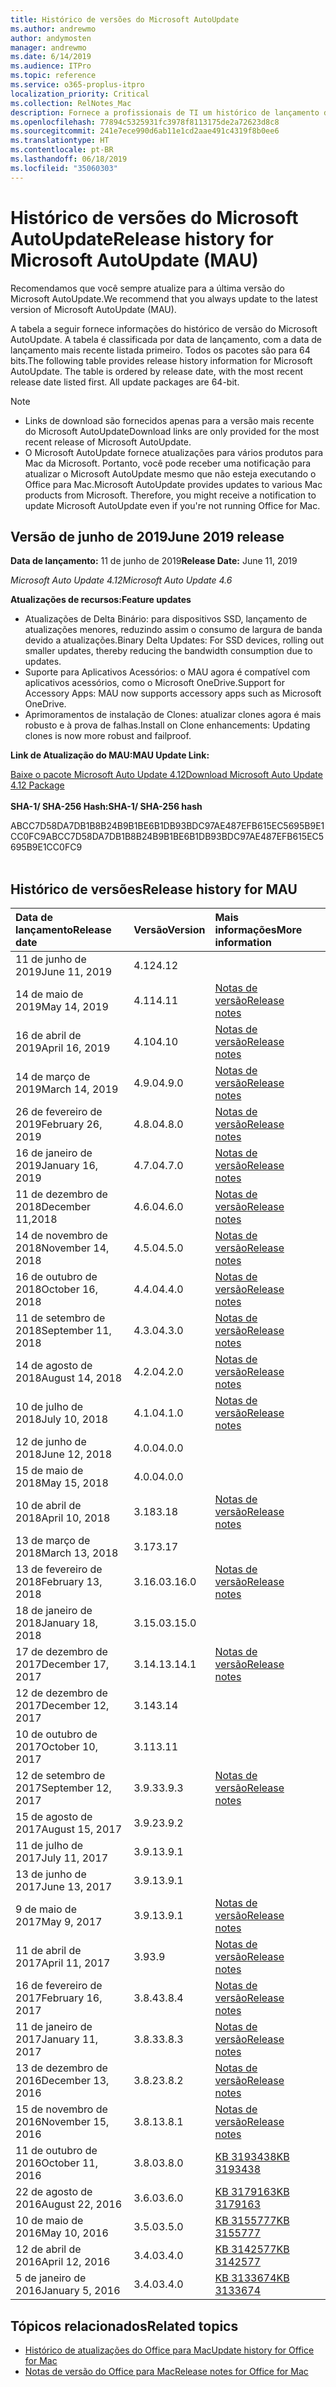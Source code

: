 ```yaml
---
title: Histórico de versões do Microsoft AutoUpdate
ms.author: andrewmo
author: andymosten
manager: andrewmo
ms.date: 6/14/2019
ms.audience: ITPro
ms.topic: reference
ms.service: o365-proplus-itpro
localization_priority: Critical
ms.collection: RelNotes_Mac
description: Fornece a profissionais de TI um histórico de lançamento do Microsoft AutoUpdate
ms.openlocfilehash: 77894c5325931fc3978f8113175de2a72623d8c8
ms.sourcegitcommit: 241e7ece990d6ab11e1cd2aae491c4319f8b0ee6
ms.translationtype: HT
ms.contentlocale: pt-BR
ms.lasthandoff: 06/18/2019
ms.locfileid: "35060303"
---
```

# <a name="release-history-for-microsoft-autoupdate-mau"></a><span data-ttu-id="0939f-103">Histórico de versões do Microsoft AutoUpdate</span><span class="sxs-lookup"><span data-stu-id="0939f-103">Release history for Microsoft AutoUpdate (MAU)</span></span>
 
<span data-ttu-id="0939f-104">Recomendamos que você sempre atualize para a última versão do Microsoft AutoUpdate.</span><span class="sxs-lookup"><span data-stu-id="0939f-104">We recommend that you always update to the latest version of Microsoft AutoUpdate (MAU).</span></span>

<span data-ttu-id="0939f-p101">A tabela a seguir fornece informações do histórico de versão do Microsoft AutoUpdate. A tabela é classificada por data de lançamento, com a data de lançamento mais recente listada primeiro. Todos os pacotes são para 64 bits.</span><span class="sxs-lookup"><span data-stu-id="0939f-p101">The following table provides release history information for Microsoft AutoUpdate. The table is ordered by release date, with the most recent release date listed first. All update packages are 64-bit.</span></span>


> [!NOTE]
> 
> - <span data-ttu-id="0939f-108">Links de download são fornecidos apenas para a versão mais recente do Microsoft AutoUpdate</span><span class="sxs-lookup"><span data-stu-id="0939f-108">Download links are only provided for the most recent release of Microsoft AutoUpdate.</span></span>
> - <span data-ttu-id="0939f-p102">O Microsoft AutoUpdate fornece atualizações para vários produtos para Mac da Microsoft. Portanto, você pode receber uma notificação para atualizar o Microsoft AutoUpdate mesmo que não esteja executando o Office para Mac.</span><span class="sxs-lookup"><span data-stu-id="0939f-p102">Microsoft AutoUpdate provides updates to various Mac products from Microsoft. Therefore, you might receive a notification to update Microsoft AutoUpdate even if you're not running Office for Mac.</span></span>
  
## <a name="june-2019-release"></a><span data-ttu-id="0939f-111">Versão de junho de 2019</span><span class="sxs-lookup"><span data-stu-id="0939f-111">June 2019 release</span></span>

<span data-ttu-id="0939f-112">**Data de lançamento:** 11 de junho de 2019</span><span class="sxs-lookup"><span data-stu-id="0939f-112">**Release Date:** June 11, 2019</span></span>

<span data-ttu-id="0939f-113">*Microsoft Auto Update 4.12*</span><span class="sxs-lookup"><span data-stu-id="0939f-113">*Microsoft Auto Update 4.6*</span></span>

 <span data-ttu-id="0939f-114">**Atualizações de recursos:**</span><span class="sxs-lookup"><span data-stu-id="0939f-114">**Feature updates**</span></span>

- <span data-ttu-id="0939f-115">Atualizações de Delta Binário: para dispositivos SSD, lançamento de atualizações menores, reduzindo assim o consumo de largura de banda devido a atualizações.</span><span class="sxs-lookup"><span data-stu-id="0939f-115">Binary Delta Updates: For SSD devices, rolling out smaller updates, thereby reducing the bandwidth consumption due to updates.</span></span>
- <span data-ttu-id="0939f-116">Suporte para Aplicativos Acessórios: o MAU agora é compatível com aplicativos acessórios, como o Microsoft OneDrive.</span><span class="sxs-lookup"><span data-stu-id="0939f-116">Support for Accessory Apps: MAU now supports accessory apps such as Microsoft OneDrive.</span></span>
- <span data-ttu-id="0939f-117">Aprimoramentos de instalação de Clones: atualizar clones agora é mais robusto e à prova de falhas.</span><span class="sxs-lookup"><span data-stu-id="0939f-117">Install on Clone enhancements: Updating clones is now more robust and failproof.</span></span>

<span data-ttu-id="0939f-118">**Link de Atualização do MAU:**</span><span class="sxs-lookup"><span data-stu-id="0939f-118">**MAU Update Link:**</span></span>

[<span data-ttu-id="0939f-119">Baixe o pacote Microsoft Auto Update 4.12</span><span class="sxs-lookup"><span data-stu-id="0939f-119">Download Microsoft Auto Update 4.12 Package</span></span>](https://officecdn.microsoft.com/pr/C1297A47-86C4-4C1F-97FA-950631F94777/MacAutoupdate/Microsoft_AutoUpdate_4.12.19060901_Updater.pkg)<br/>
<br/>
<span data-ttu-id="0939f-120">**SHA-1/ SHA-256 Hash:**</span><span class="sxs-lookup"><span data-stu-id="0939f-120">**SHA-1/ SHA-256 hash**</span></span>

<span data-ttu-id="0939f-121">ABCC7D58DA7DB1B8B24B9B1BE6B1DB93BDC97AE487EFB615EC5695B9E1CC0FC9</span><span class="sxs-lookup"><span data-stu-id="0939f-121">ABCC7D58DA7DB1B8B24B9B1BE6B1DB93BDC97AE487EFB615EC5695B9E1CC0FC9</span></span>
<br/><br/>

## <a name="release-history"></a><span data-ttu-id="0939f-122">Histórico de versões</span><span class="sxs-lookup"><span data-stu-id="0939f-122">Release history for MAU</span></span>

|<span data-ttu-id="0939f-123">**Data de lançamento**</span><span class="sxs-lookup"><span data-stu-id="0939f-123">**Release date**</span></span>|<span data-ttu-id="0939f-124">**Versão**</span><span class="sxs-lookup"><span data-stu-id="0939f-124">**Version**</span></span>|<span data-ttu-id="0939f-125">**Mais informações**</span><span class="sxs-lookup"><span data-stu-id="0939f-125">**More information**</span></span>||
|:-----|:-----|:-----|:-----|
|<span data-ttu-id="0939f-126">11 de junho de 2019</span><span class="sxs-lookup"><span data-stu-id="0939f-126">June 11, 2019</span></span> <br/>|<span data-ttu-id="0939f-127">4.12</span><span class="sxs-lookup"><span data-stu-id="0939f-127">4.12</span></span> <br/> |  <br/> ||
|<span data-ttu-id="0939f-128">14 de maio de 2019</span><span class="sxs-lookup"><span data-stu-id="0939f-128">May 14, 2019</span></span> <br/>|<span data-ttu-id="0939f-129">4.11</span><span class="sxs-lookup"><span data-stu-id="0939f-129">4.11</span></span> <br/> | [<span data-ttu-id="0939f-130">Notas de versão</span><span class="sxs-lookup"><span data-stu-id="0939f-130">Release notes</span></span>](release-notes-office-for-mac.md#May-2019-release) <br/> | <br/> |
|<span data-ttu-id="0939f-131">16 de abril de 2019</span><span class="sxs-lookup"><span data-stu-id="0939f-131">April 16, 2019</span></span> <br/>|<span data-ttu-id="0939f-132">4.10</span><span class="sxs-lookup"><span data-stu-id="0939f-132">4.10</span></span> <br/> | [<span data-ttu-id="0939f-133">Notas de versão</span><span class="sxs-lookup"><span data-stu-id="0939f-133">Release notes</span></span>](release-notes-office-for-mac.md#April-2019-release) <br/> |<br/> |
|<span data-ttu-id="0939f-134">14 de março de 2019</span><span class="sxs-lookup"><span data-stu-id="0939f-134">March 14, 2019</span></span> <br/>|<span data-ttu-id="0939f-135">4.9.0</span><span class="sxs-lookup"><span data-stu-id="0939f-135">4.9.0</span></span> <br/> | [<span data-ttu-id="0939f-136">Notas de versão</span><span class="sxs-lookup"><span data-stu-id="0939f-136">Release notes</span></span>](release-notes-office-for-mac.md#march-2019-release) <br/> | <br/> |
|<span data-ttu-id="0939f-137">26 de fevereiro de 2019</span><span class="sxs-lookup"><span data-stu-id="0939f-137">February 26, 2019</span></span> <br/>|<span data-ttu-id="0939f-138">4.8.0</span><span class="sxs-lookup"><span data-stu-id="0939f-138">4.8.0</span></span> <br/> | [<span data-ttu-id="0939f-139">Notas de versão</span><span class="sxs-lookup"><span data-stu-id="0939f-139">Release notes</span></span>](release-notes-office-for-mac.md#january-2019-release) <br/> |<br/> |
|<span data-ttu-id="0939f-140">16 de janeiro de 2019</span><span class="sxs-lookup"><span data-stu-id="0939f-140">January 16, 2019</span></span> <br/>|<span data-ttu-id="0939f-141">4.7.0</span><span class="sxs-lookup"><span data-stu-id="0939f-141">4.7.0</span></span> <br/> | [<span data-ttu-id="0939f-142">Notas de versão</span><span class="sxs-lookup"><span data-stu-id="0939f-142">Release notes</span></span>](release-notes-office-for-mac.md#january-2019-release) <br/> | |
|<span data-ttu-id="0939f-143">11 de dezembro de 2018</span><span class="sxs-lookup"><span data-stu-id="0939f-143">December 11,2018</span></span> <br/>|<span data-ttu-id="0939f-144">4.6.0</span><span class="sxs-lookup"><span data-stu-id="0939f-144">4.6.0</span></span> <br/> | [<span data-ttu-id="0939f-145">Notas de versão</span><span class="sxs-lookup"><span data-stu-id="0939f-145">Release notes</span></span>](release-notes-office-for-mac.md#december-2018-release) <br/> ||
|<span data-ttu-id="0939f-146">14 de novembro de 2018</span><span class="sxs-lookup"><span data-stu-id="0939f-146">November 14, 2018</span></span> <br/> |<span data-ttu-id="0939f-147">4.5.0</span><span class="sxs-lookup"><span data-stu-id="0939f-147">4.5.0</span></span> <br/> |[<span data-ttu-id="0939f-148">Notas de versão</span><span class="sxs-lookup"><span data-stu-id="0939f-148">Release notes</span></span>](release-notes-office-for-mac.md#november-2018-release) <br/> | |
|<span data-ttu-id="0939f-149">16 de outubro de 2018</span><span class="sxs-lookup"><span data-stu-id="0939f-149">October 16, 2018</span></span> <br/> |<span data-ttu-id="0939f-150">4.4.0</span><span class="sxs-lookup"><span data-stu-id="0939f-150">4.4.0</span></span> <br/> |[<span data-ttu-id="0939f-151">Notas de versão</span><span class="sxs-lookup"><span data-stu-id="0939f-151">Release notes</span></span>](release-notes-office-for-mac.md#october-2018-release) <br/> | |
|<span data-ttu-id="0939f-152">11 de setembro de 2018</span><span class="sxs-lookup"><span data-stu-id="0939f-152">September 11, 2018</span></span>  <br/> |<span data-ttu-id="0939f-153">4.3.0</span><span class="sxs-lookup"><span data-stu-id="0939f-153">4.3.0</span></span>  <br/> |[<span data-ttu-id="0939f-154">Notas de versão</span><span class="sxs-lookup"><span data-stu-id="0939f-154">Release notes</span></span>](release-notes-office-for-mac.md#september-2018-release) <br/> | |
|<span data-ttu-id="0939f-155">14 de agosto de 2018</span><span class="sxs-lookup"><span data-stu-id="0939f-155">August 14, 2018</span></span>  <br/> |<span data-ttu-id="0939f-156">4.2.0</span><span class="sxs-lookup"><span data-stu-id="0939f-156">4.2.0</span></span>  <br/> |[<span data-ttu-id="0939f-157">Notas de versão</span><span class="sxs-lookup"><span data-stu-id="0939f-157">Release notes</span></span>](release-notes-office-for-mac.md#august-2018-release) <br/> | |
|<span data-ttu-id="0939f-158">10 de julho de 2018</span><span class="sxs-lookup"><span data-stu-id="0939f-158">July 10, 2018</span></span>  <br/> |<span data-ttu-id="0939f-159">4.1.0</span><span class="sxs-lookup"><span data-stu-id="0939f-159">4.1.0</span></span>  <br/> |[<span data-ttu-id="0939f-160">Notas de versão</span><span class="sxs-lookup"><span data-stu-id="0939f-160">Release notes</span></span>](release-notes-office-for-mac.md#july-2018-release) <br/> | |
|<span data-ttu-id="0939f-161">12 de junho de 2018</span><span class="sxs-lookup"><span data-stu-id="0939f-161">June 12, 2018</span></span>  <br/> |<span data-ttu-id="0939f-162">4.0.0</span><span class="sxs-lookup"><span data-stu-id="0939f-162">4.0.0</span></span>  <br/> |||
|<span data-ttu-id="0939f-163">15 de maio de 2018</span><span class="sxs-lookup"><span data-stu-id="0939f-163">May 15, 2018</span></span>  <br/> |<span data-ttu-id="0939f-164">4.0.0</span><span class="sxs-lookup"><span data-stu-id="0939f-164">4.0.0</span></span>  <br/> |||
|<span data-ttu-id="0939f-165">10 de abril de 2018</span><span class="sxs-lookup"><span data-stu-id="0939f-165">April 10, 2018</span></span>  <br/> |<span data-ttu-id="0939f-166">3.18</span><span class="sxs-lookup"><span data-stu-id="0939f-166">3.18</span></span>  <br/> |[<span data-ttu-id="0939f-167">Notas de versão</span><span class="sxs-lookup"><span data-stu-id="0939f-167">Release notes</span></span>](release-notes-office-for-mac.md#april-2018-release) <br/> ||
|<span data-ttu-id="0939f-168">13 de março de 2018</span><span class="sxs-lookup"><span data-stu-id="0939f-168">March 13, 2018</span></span>  <br/> |<span data-ttu-id="0939f-169">3.17</span><span class="sxs-lookup"><span data-stu-id="0939f-169">3.17</span></span>  <br/> |||
|<span data-ttu-id="0939f-170">13 de fevereiro de 2018</span><span class="sxs-lookup"><span data-stu-id="0939f-170">February 13, 2018</span></span>  <br/> |<span data-ttu-id="0939f-171">3.16.0</span><span class="sxs-lookup"><span data-stu-id="0939f-171">3.16.0</span></span>  <br/> |[<span data-ttu-id="0939f-172">Notas de versão</span><span class="sxs-lookup"><span data-stu-id="0939f-172">Release notes</span></span>](release-notes-office-for-mac.md#february-2018-release) <br/> | <br/> |
|<span data-ttu-id="0939f-173">18 de janeiro de 2018</span><span class="sxs-lookup"><span data-stu-id="0939f-173">January 18, 2018</span></span>  <br/> |<span data-ttu-id="0939f-174">3.15.0</span><span class="sxs-lookup"><span data-stu-id="0939f-174">3.15.0</span></span>  <br/> |<br/> |
|<span data-ttu-id="0939f-175">17 de dezembro de 2017</span><span class="sxs-lookup"><span data-stu-id="0939f-175">December 17, 2017</span></span>  <br/> |<span data-ttu-id="0939f-176">3.14.1</span><span class="sxs-lookup"><span data-stu-id="0939f-176">3.14.1</span></span>  <br/> |[<span data-ttu-id="0939f-177">Notas de versão</span><span class="sxs-lookup"><span data-stu-id="0939f-177">Release notes</span></span>](release-notes-office-for-mac.md#december-2017-release) <br/> | <br/> |
|<span data-ttu-id="0939f-178">12 de dezembro de 2017</span><span class="sxs-lookup"><span data-stu-id="0939f-178">December 12, 2017</span></span>  <br/> |<span data-ttu-id="0939f-179">3.14</span><span class="sxs-lookup"><span data-stu-id="0939f-179">3.14</span></span>  <br/> ||  <br/> |
|<span data-ttu-id="0939f-180">10 de outubro de 2017</span><span class="sxs-lookup"><span data-stu-id="0939f-180">October 10, 2017</span></span>  <br/> |<span data-ttu-id="0939f-181">3.11</span><span class="sxs-lookup"><span data-stu-id="0939f-181">3.11</span></span>  <br/> ||<br/> |
|<span data-ttu-id="0939f-182">12 de setembro de 2017</span><span class="sxs-lookup"><span data-stu-id="0939f-182">September 12, 2017</span></span>  <br/> |<span data-ttu-id="0939f-183">3.9.3</span><span class="sxs-lookup"><span data-stu-id="0939f-183">3.9.3</span></span>  <br/> |[<span data-ttu-id="0939f-184">Notas de versão</span><span class="sxs-lookup"><span data-stu-id="0939f-184">Release notes</span></span>](release-notes-office-for-mac.md#september-2017-release) <br/> |<br/> |
|<span data-ttu-id="0939f-185">15 de agosto de 2017</span><span class="sxs-lookup"><span data-stu-id="0939f-185">August 15, 2017</span></span>  <br/> |<span data-ttu-id="0939f-186">3.9.2</span><span class="sxs-lookup"><span data-stu-id="0939f-186">3.9.2</span></span>  <br/> || <br/> |
|<span data-ttu-id="0939f-187">11 de julho de 2017</span><span class="sxs-lookup"><span data-stu-id="0939f-187">July 11, 2017</span></span>  <br/> |<span data-ttu-id="0939f-188">3.9.1</span><span class="sxs-lookup"><span data-stu-id="0939f-188">3.9.1</span></span>  <br/> || <br/> |
|<span data-ttu-id="0939f-189">13 de junho de 2017</span><span class="sxs-lookup"><span data-stu-id="0939f-189">June 13, 2017</span></span>  <br/> |<span data-ttu-id="0939f-190">3.9.1</span><span class="sxs-lookup"><span data-stu-id="0939f-190">3.9.1</span></span>  <br/> || <br/> |
|<span data-ttu-id="0939f-191">9 de maio de 2017</span><span class="sxs-lookup"><span data-stu-id="0939f-191">May 9, 2017</span></span>  <br/> |<span data-ttu-id="0939f-192">3.9.1</span><span class="sxs-lookup"><span data-stu-id="0939f-192">3.9.1</span></span>  <br/> |[<span data-ttu-id="0939f-193">Notas de versão</span><span class="sxs-lookup"><span data-stu-id="0939f-193">Release notes</span></span>](release-notes-office-for-mac.md#may-2017-release) <br/> | <br/> |
|<span data-ttu-id="0939f-194">11 de abril de 2017</span><span class="sxs-lookup"><span data-stu-id="0939f-194">April 11, 2017</span></span>  <br/> |<span data-ttu-id="0939f-195">3.9</span><span class="sxs-lookup"><span data-stu-id="0939f-195">3.9</span></span>  <br/> |[<span data-ttu-id="0939f-196">Notas de versão</span><span class="sxs-lookup"><span data-stu-id="0939f-196">Release notes</span></span>](release-notes-office-for-mac.md#april-2017-release) <br/> |  <br/> |
|<span data-ttu-id="0939f-197">16 de fevereiro de 2017</span><span class="sxs-lookup"><span data-stu-id="0939f-197">February 16, 2017</span></span>  <br/> |<span data-ttu-id="0939f-198">3.8.4</span><span class="sxs-lookup"><span data-stu-id="0939f-198">3.8.4</span></span>  <br/> |[<span data-ttu-id="0939f-199">Notas de versão</span><span class="sxs-lookup"><span data-stu-id="0939f-199">Release notes</span></span>](release-notes-office-for-mac.md#february-2017-release) <br/> | <br/> |
|<span data-ttu-id="0939f-200">11 de janeiro de 2017</span><span class="sxs-lookup"><span data-stu-id="0939f-200">January 11, 2017</span></span>  <br/> |<span data-ttu-id="0939f-201">3.8.3</span><span class="sxs-lookup"><span data-stu-id="0939f-201">3.8.3</span></span>  <br/> |[<span data-ttu-id="0939f-202">Notas de versão</span><span class="sxs-lookup"><span data-stu-id="0939f-202">Release notes</span></span>](release-notes-office-for-mac.md#january-2017-release) <br/> | <br/> |
|<span data-ttu-id="0939f-203">13 de dezembro de 2016</span><span class="sxs-lookup"><span data-stu-id="0939f-203">December 13, 2016</span></span>  <br/> |<span data-ttu-id="0939f-204">3.8.2</span><span class="sxs-lookup"><span data-stu-id="0939f-204">3.8.2</span></span>  <br/> |[<span data-ttu-id="0939f-205">Notas de versão</span><span class="sxs-lookup"><span data-stu-id="0939f-205">Release notes</span></span>](release-notes-office-for-mac.md#december-2016-release) <br/> | <br/> |
|<span data-ttu-id="0939f-206">15 de novembro de 2016</span><span class="sxs-lookup"><span data-stu-id="0939f-206">November 15, 2016</span></span>  <br/> |<span data-ttu-id="0939f-207">3.8.1</span><span class="sxs-lookup"><span data-stu-id="0939f-207">3.8.1</span></span>  <br/> |[<span data-ttu-id="0939f-208">Notas de versão</span><span class="sxs-lookup"><span data-stu-id="0939f-208">Release notes</span></span>](release-notes-office-for-mac.md#november-2016-release) <br/> | <br/> |
|<span data-ttu-id="0939f-209">11 de outubro de 2016</span><span class="sxs-lookup"><span data-stu-id="0939f-209">October 11, 2016</span></span>  <br/> |<span data-ttu-id="0939f-210">3.8.0</span><span class="sxs-lookup"><span data-stu-id="0939f-210">3.8.0</span></span>  <br/> |[<span data-ttu-id="0939f-211">KB 3193438</span><span class="sxs-lookup"><span data-stu-id="0939f-211">KB 3193438</span></span>](https://support.microsoft.com/kb/3193438) <br/> | <br/> |
|<span data-ttu-id="0939f-212">22 de agosto de 2016</span><span class="sxs-lookup"><span data-stu-id="0939f-212">August 22, 2016</span></span>  <br/> |<span data-ttu-id="0939f-213">3.6.0</span><span class="sxs-lookup"><span data-stu-id="0939f-213">3.6.0</span></span>  <br/> |[<span data-ttu-id="0939f-214">KB 3179163</span><span class="sxs-lookup"><span data-stu-id="0939f-214">KB 3179163</span></span>](https://support.microsoft.com/kb/3179163) <br/> | <br/> |
|<span data-ttu-id="0939f-215">10 de maio de 2016</span><span class="sxs-lookup"><span data-stu-id="0939f-215">May 10, 2016</span></span>  <br/> |<span data-ttu-id="0939f-216">3.5.0</span><span class="sxs-lookup"><span data-stu-id="0939f-216">3.5.0</span></span>  <br/> |[<span data-ttu-id="0939f-217">KB 3155777</span><span class="sxs-lookup"><span data-stu-id="0939f-217">KB 3155777</span></span>](https://support.microsoft.com/kb/3155777) <br/> | <br/> |
|<span data-ttu-id="0939f-218">12 de abril de 2016</span><span class="sxs-lookup"><span data-stu-id="0939f-218">April 12, 2016</span></span>  <br/> |<span data-ttu-id="0939f-219">3.4.0</span><span class="sxs-lookup"><span data-stu-id="0939f-219">3.4.0</span></span>  <br/> |[<span data-ttu-id="0939f-220">KB 3142577</span><span class="sxs-lookup"><span data-stu-id="0939f-220">KB 3142577</span></span>](https://support.microsoft.com/kb/3142577) <br/> | <br/> |
|<span data-ttu-id="0939f-221">5 de janeiro de 2016</span><span class="sxs-lookup"><span data-stu-id="0939f-221">January 5, 2016</span></span>  <br/> |<span data-ttu-id="0939f-222">3.4.0</span><span class="sxs-lookup"><span data-stu-id="0939f-222">3.4.0</span></span>  <br/> |[<span data-ttu-id="0939f-223">KB 3133674</span><span class="sxs-lookup"><span data-stu-id="0939f-223">KB 3133674</span></span>](https://support.microsoft.com/kb/3133674) <br/> | <br/> |


## <a name="related-topics"></a><span data-ttu-id="0939f-224">Tópicos relacionados</span><span class="sxs-lookup"><span data-stu-id="0939f-224">Related topics</span></span>

- [<span data-ttu-id="0939f-225">Histórico de atualizações do Office para Mac</span><span class="sxs-lookup"><span data-stu-id="0939f-225">Update history for Office for Mac</span></span>](update-history-office-for-mac.md)
- [<span data-ttu-id="0939f-226">Notas de versão do Office para Mac</span><span class="sxs-lookup"><span data-stu-id="0939f-226">Release notes for Office for Mac</span></span>](release-notes-office-for-mac.md) 